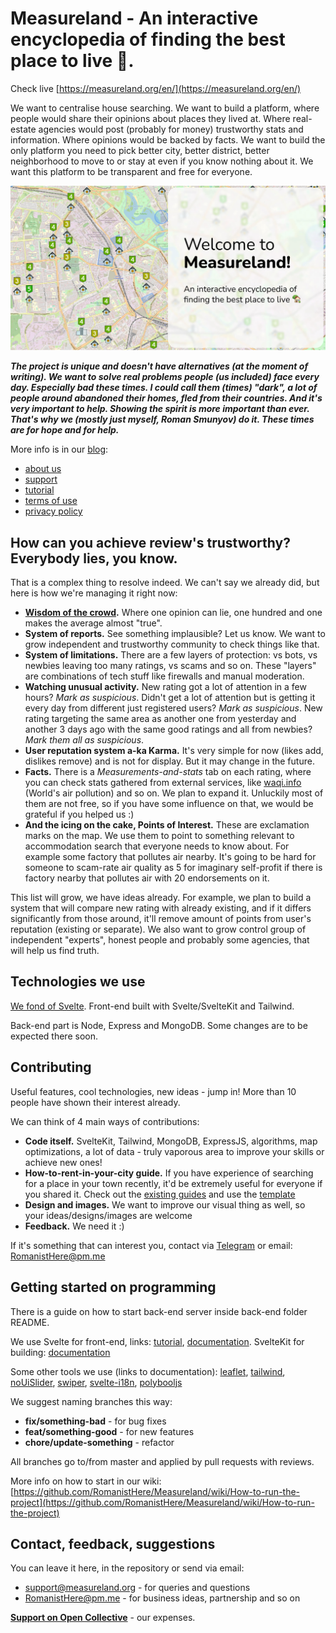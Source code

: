 # Measureland - An interactive encyclopedia of finding the best place to live 🏡.

Check live [https://measureland.org/en/](https://measureland.org/en/)

We want to centralise house searching. We want to build a platform, where people would share their opinions about places they lived at. Where real-estate agencies would post (probably for money) trustworthy stats and information. Where opinions would be backed by facts. We want to build the only platform you need to pick better city, better district, better neighborhood to move to or stay at even if you know nothing about it. We want this platform to be transparent and free for everyone.

![Measureland banner](static/images/preview/rectangle_en_150.jpg)

***The project is unique and doesn't have alternatives (at the moment of writing). We want to solve real problems people (us included) face every day. Especially bad these times. I could call them (times) "dark", a lot of people around abandoned their homes, fled from their countries. And it's very important to help. Showing the spirit is more important than ever. That's why we (mostly just myself, Roman Smunyov) do it. These times are for hope and for help.***

More info is in our [blog](https://measureland.org/en/blog/):
- [about us](https://measureland.org/en/blog/about-us/)
- [support](https://measureland.org/en/blog/support/)
- [tutorial](https://measureland.org/en/blog/tutorial/)
- [terms of use](https://measureland.org/en/blog/terms-of-use/)
- [privacy policy](https://measureland.org/en/blog/policy/)

## How can you achieve review's trustworthy? Everybody lies, you know.

That is a complex thing to resolve indeed. We can't say we already did, but here is how we're managing it right now:
- **[Wisdom of the crowd](https://en.wikipedia.org/wiki/Wisdom_of_the_crowd).** Where one opinion can lie, one hundred and one makes the average almost "true".
- **System of reports.** See something implausible? Let us know. We want to grow independent and trustworthy community to check things like that.
- **System of limitations.** There are a few layers of protection: vs bots, vs newbies leaving too many ratings, vs scams and so on. These "layers" are combinations of tech stuff like firewalls and manual moderation.
- **Watching unusual activity.** New rating got a lot of attention in a few hours? *Mark as suspicious*. Didn't get a lot of attention but is getting it every day from different just registered users? *Mark as suspicious*. New rating targeting the same area as another one from yesterday and another 3 days ago with the same good ratings and all from newbies? *Mark them all as suspicious*.
- **User reputation system a-ka Karma.** It's very simple for now (likes add, dislikes remove) and is not for display. But it may change in the future.
- **Facts.** There is a *Measurements-and-stats* tab on each rating, where you can check stats gathered from external services, like [waqi.info](https://waqi.info/) (World's air pollution) and so on. We plan to expand it. Unluckily most of them are not free, so if you have some influence on that, we would be grateful if you helped us :)
- **And the icing on the cake, Points of Interest.** These are exclamation marks on the map. We use them to point to something relevant to accommodation search that everyone needs to know about. For example some factory that pollutes air nearby. It's going to be hard for someone to scam-rate air quality as 5 for imaginary self-profit if there is factory nearby that pollutes air with 20 endorsements on it.

This list will grow, we have ideas already. For example, we plan to build a system that will compare new rating with already existing, and if it differs significantly from those around, it'll remove amount of points from user's reputation (existing or separate). We also want to grow control group of independent "experts", honest people and probably some agencies, that will help us find truth.

## Technologies we use

[We fond of Svelte](https://measureland.org/en/blog/why-svelte/). Front-end built with Svelte/SvelteKit and Tailwind.

Back-end part is Node, Express and MongoDB. Some changes are to be expected there soon.

## Contributing

Useful features, cool technologies, new ideas - jump in! More than 10 people have shown their interest already.

We can think of 4 main ways of contributions:
- **Code itself.** SvelteKit, Tailwind, MongoDB, ExpressJS, algorithms, map optimizations, a lot of data - truly vaporous area to improve your skills or achieve new ones!
- **How-to-rent-in-your-city guide.** If you have experience of searching for a place in your town recently, it'd be extremely useful for everyone if you shared it. Check out the [existing guides](https://measureland.org/blog) and use the [template](src/markdown/guides/en/minsk-belarus.md)
- **Design and images.** We want to improve our visual thing as well, so your ideas/designs/images are welcome
- **Feedback.** We need it :)

If it's something that can interest you, contact via [Telegram](https://t.me/measurelandBot) or email: RomanistHere@pm.me

## Getting started on programming

There is a guide on how to start back-end server inside back-end folder README.

We use Svelte for front-end, links: [tutorial](https://svelte.dev/tutorial), [documentation](https://svelte.dev/docs). SvelteKit for building: [documentation](https://kit.svelte.dev/docs)

Some other tools we use (links to documentation): [leaflet](https://leafletjs.com/), [tailwind](https://tailwindcss.com/docs), [noUiSlider](https://refreshless.com/nouislider/), [swiper](https://swiperjs.com/svelte), [svelte-i18n](https://github.com/kaisermann/svelte-i18n), [polybooljs](https://github.com/velipso/polybooljs)

We suggest naming branches this way:

- **fix/something-bad** - for bug fixes
- **feat/something-good** - for new features
- **chore/update-something** - refactor

All branches go to/from master and applied by pull requests with reviews.

More info on how to start in our wiki: [https://github.com/RomanistHere/Measureland/wiki/How-to-run-the-project](https://github.com/RomanistHere/Measureland/wiki/How-to-run-the-project)

## Contact, feedback, suggestions

You can leave it here, in the repository or send via email:
- support@measureland.org - for queries and questions
- RomanistHere@pm.me - for business ideas, partnership and so on

**[Support on Open Collective](https://opencollective.com/measureland)** - our expenses.
